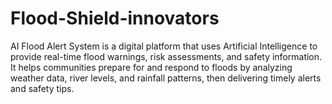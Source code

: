 # Flood-Shield-innovators
AI Flood Alert System is a digital platform that uses Artificial Intelligence to provide real-time flood warnings, risk assessments, and safety information. It helps communities prepare for and respond to floods by analyzing weather data, river levels, and rainfall patterns, then delivering timely alerts and safety tips.
